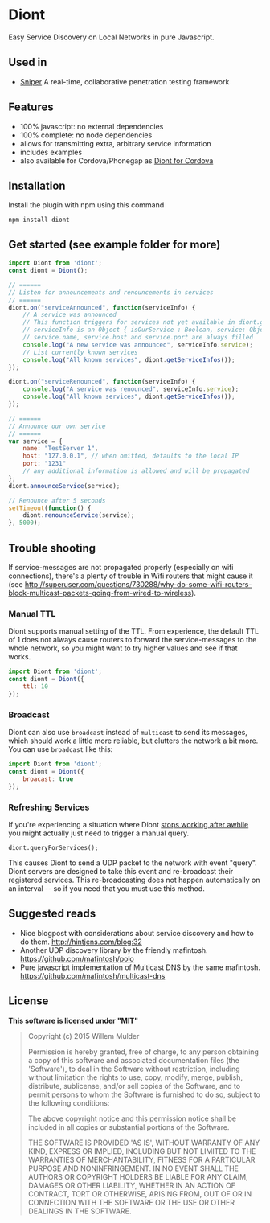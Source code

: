 # Diont

Easy Service Discovery on Local Networks in pure Javascript.


## Used in
* [Sniper](https://lunarline.com/sniper) A real-time, collaborative penetration testing framework

## Features
* 100% javascript: no external dependencies
* 100% complete: no node dependencies
* allows for transmitting extra, arbitrary service information
* includes examples
* also available for Cordova/Phonegap as [Diont for Cordova](https://github.com/willemmulder/Diont-for-Cordova)

## Installation
Install the plugin with npm using this command

```shell
npm install diont
```

## Get started (see example folder for more)
```javascript
import Diont from 'diont';
const diont = Diont();

// ======
// Listen for announcements and renouncements in services
// ======
diont.on("serviceAnnounced", function(serviceInfo) {
	// A service was announced
	// This function triggers for services not yet available in diont.getServiceInfos()
	// serviceInfo is an Object { isOurService : Boolean, service: Object }
	// service.name, service.host and service.port are always filled
	console.log("A new service was announced", serviceInfo.service);
	// List currently known services
	console.log("All known services", diont.getServiceInfos());
});

diont.on("serviceRenounced", function(serviceInfo) {
	console.log("A service was renounced", serviceInfo.service);
	console.log("All known services", diont.getServiceInfos());
});

// ======
// Announce our own service
// ======
var service = {
	name: "TestServer 1",
	host: "127.0.0.1", // when omitted, defaults to the local IP
	port: "1231"
	// any additional information is allowed and will be propagated
};
diont.announceService(service);

// Renounce after 5 seconds
setTimeout(function() {
	diont.renounceService(service);
}, 5000);
```

## Trouble shooting

If service-messages are not propagated properly (especially on wifi connections), there's a plenty of trouble in Wifi routers that might cause it (see http://superuser.com/questions/730288/why-do-some-wifi-routers-block-multicast-packets-going-from-wired-to-wireless).

### Manual TTL

Diont supports manual setting of the TTL. From experience, the default TTL of 1 does not always cause routers to forward the service-messages to the whole network, so you might want to try higher values and see if that works.

```javascript
import Diont from 'diont';
const diont = Diont({
	ttl: 10
});
```

### Broadcast

Diont can also use `broadcast` instead of `multicast` to send its messages, which should work a little more reliable, but clutters the network a bit more. You can use `broadcast` like this:

```javascript
import Diont from 'diont';
const diont = Diont({
	broacast: true
});
```

### Refreshing Services

If you're experiencing a situation where Diont [stops working after awhile](https://github.com/willemmulder/Diont/issues/2) you might actually just need to trigger a manual query.

```
diont.queryForServices();
```

This causes Diont to send a UDP packet to the network with event "query". Diont servers are designed to take this event and re-broadcast their registered services. This re-broadcasting does not happen automatically on an interval -- so if you need that you must use this method.

## Suggested reads
* Nice blogpost with considerations about service discovery and how to do them. http://hintjens.com/blog:32
* Another UDP discovery library by the friendly mafintosh. https://github.com/mafintosh/polo
* Pure javascript implementation of Multicast DNS by the same mafintosh. https://github.com/mafintosh/multicast-dns

## License

**This software is licensed under "MIT"**

> Copyright (c) 2015 Willem Mulder
>
> Permission is hereby granted, free of charge, to any person obtaining a copy of this software and associated documentation files (the 'Software'), to deal in the Software without restriction, including without limitation the rights to use, copy, modify, merge, publish, distribute, sublicense, and/or sell copies of the Software, and to permit persons to whom the Software is furnished to do so, subject to the following conditions:
>
> The above copyright notice and this permission notice shall be included in all copies or substantial portions of the Software.
>
> THE SOFTWARE IS PROVIDED 'AS IS', WITHOUT WARRANTY OF ANY KIND, EXPRESS OR IMPLIED, INCLUDING BUT NOT LIMITED TO THE WARRANTIES OF MERCHANTABILITY, FITNESS FOR A PARTICULAR PURPOSE AND NONINFRINGEMENT. IN NO EVENT SHALL THE AUTHORS OR COPYRIGHT HOLDERS BE LIABLE FOR ANY CLAIM, DAMAGES OR OTHER LIABILITY, WHETHER IN AN ACTION OF CONTRACT, TORT OR OTHERWISE, ARISING FROM, OUT OF OR IN CONNECTION WITH THE SOFTWARE OR THE USE OR OTHER DEALINGS IN THE SOFTWARE.
